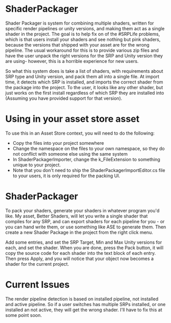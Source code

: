# ShaderPackager
   Shader Packager is system for combining multiple shaders, written for specific render pipelines or unity versions, and making them act as a single shader in the project. The goal is to help fix on of the #SRPLife problems, which is that users install your shaders and see nothing but pink shaders, because the versions that shipped with your asset are for the wrong pipeline. The usual workaround for this is to provide various zip files and have the user unpack the right versions for the SRP and Unity version they are using- however, this is a horrible experience for new users. 

   So what this system does is take a list of shaders, with requirements about SRP type and Unity version, and pack them all into a single file. At import time, it detects which SRP is installed, and imports the correct shader from the package into the project. To the user, it looks like any other shader, but just works on the first install regardless of which SRP they are installed into (Assuming you have provided support for that version).

# Using in your asset store asset
   To use this in an Asset Store context, you will need to do the following:
   - Copy the files into your project somewhere
   - Change the namespace on the files to your own namespace, so they do not conflict with someone else using the same system
   - In ShaderPackagerImporter, change the k_FileExtension to something unique to your project.
   - Note that you don't need to ship the ShaderPackagerImportEditor.cs file to your users, it is only required for the packing UI.

# ShaderPackager
   To pack your shaders, generate your shaders in whatever program you'd like. My asset, Better Shaders, will let you write a single shader that compiles for any SRP, and can export shaders for each pipeline for you - or you can hand write them, or use something like ASE to generate them. Then create a new Shader Package in the project from the right click menu.

   Add some entries, and set the SRP Target, Min and Max Unity versions for each, and set the shader. When you are done, press the Pack button, it will copy the source code for each shader into the text block of each entry. Then press Apply, and you will notice that your object now becomes a shader for the current project.

# Current Issues
   The render pipeline detection is based on installed pipeline, not installed and active pipeline. So if a user switches has multiple SRPs installed, or one installed an not active, they will get the wrong shader. I'll have to fix this at some point soon.
